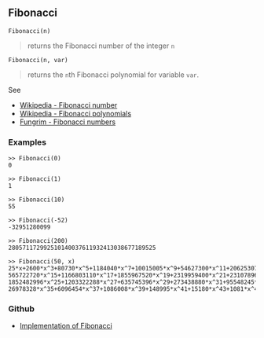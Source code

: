 ## Fibonacci

```
Fibonacci(n)
```

> returns the Fibonacci number of the integer `n` 

```
Fibonacci(n, var)
```

> returns the `n`th Fibonacci polynomial for variable `var`.

See 
* [Wikipedia - Fibonacci number](https://en.wikipedia.org/wiki/Fibonacci_number)
* [Wikipedia - Fibonacci polynomials](https://en.wikipedia.org/wiki/Fibonacci_polynomials)
* [Fungrim - Fibonacci numbers](http://fungrim.org/topic/Fibonacci_numbers/)

### Examples

```
>> Fibonacci(0)
0
 
>> Fibonacci(1)
1
 
>> Fibonacci(10)
55
 
>> Fibonacci(-52) 
-32951280099

>> Fibonacci(200)
280571172992510140037611932413038677189525

>> Fibonacci(50, x) 
25*x+2600*x^3+80730*x^5+1184040*x^7+10015005*x^9+54627300*x^11+206253075*x^13+  
565722720*x^15+1166803110*x^17+1855967520*x^19+2319959400*x^21+2310789600*x^23+ 
1852482996*x^25+1203322288*x^27+635745396*x^29+273438880*x^31+95548245*x^33+ 
26978328*x^35+6096454*x^37+1086008*x^39+148995*x^41+15180*x^43+1081*x^45+48*x^47+x^49
```

### Github

* [Implementation of Fibonacci](https://github.com/axkr/symja_android_library/blob/master/symja_android_library/matheclipse-core/src/main/java/org/matheclipse/core/builtin/NumberTheory.java#L2575) 
